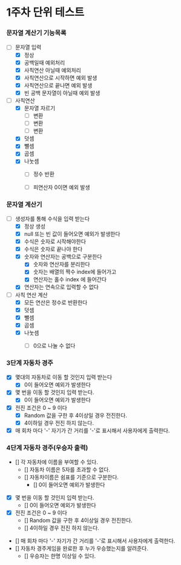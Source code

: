 # 1주차 단위 테스트 


### 문자열 계산기 기능목록
- [ ] 문자열 입력
  - [x] 정상
  - [x] 공백일때 예외처리
  - [x] 사칙연산 아닐때 예외처리
  - [x] 사칙연산으로 시작하면 예외 발생
  - [x] 사칙연산으로 끝나면 예외 발생
  - [x] 빈 공백 문자열이 아닐때 예외 발생
- [ ] 사칙연산
  - [x] 문자열 자르기
    - [ ] 변환
    - [ ] 변환
    - [ ] 변환
  - [x] 덧셈
  - [x] 뺄셈
  - [x] 곱셈
  - [x] 나눗셈
    - [ ] 정수 반환
    - [ ] 피연산자 0이면 예외 발생


### 문자열 계산기
- [ ] 생성자를 통해 수식을 입력 받는다
  - [x] 정상 생성
  - [x] null 또는 빈 값이 들어오면 예외가 발생한다
  - [x] 수식은 숫자로 시작해야한다
  - [x] 수식은 숫자로 끝나야 한다
  - [x] 숫자와 연산자는 공백으로 구분한다
    - [x] 숫자와 연산자를 분리한다
    - [x] 숫자는 배열의 짝수 index에 들어가고
    - [x] 연산자는 홀수 index 에 들어간다
  - [x] 연산자는 연속으로 입력할 수 없다
- [ ] 사칙 연산 계산
  - [x] 모든 연산은 정수로 반환한다
  - [x] 덧셈
  - [x] 뺄셈
  - [x] 곱셈
  - [x] 나눗셈
    - [ ] 0으로 나눌 수 없다


### 3단계 자동차 경주
- [x] 몇대의 자동차로 이동 할 것인지 입력 받는다
  - [x] 0이 들어오면 예외가 발생한다
- [x] 몇 번을 이동 할 것인지 입력 받는다.
  - [x] 0이 들어오면 예외가 발생한다
- [x] 전진 조건은 0 ~ 9 이다  
  - [x] Random 값을 구한 후 4이상일 경우 전진한다.
  - [x] 4이하일 경우 전진 하지 않는다.
- [x] 매 회차 마다 '-' 자기가 간 거리를 '-'로 표시해서 사용자에게 출력한다.

### 4단계 자동차 경주(우승자 출력)
- [] 각 자동차에 이름을 부여할 수 있다. 
  - [] 자동차 이름은 5자를 초과할 수 없다.
  - [] 자동차이름은 쉼표를 기준으로 구분한다.
    - [] 0이 들어오면 예외가 발생한다
- [x] 몇 번을 이동 할 것인지 입력 받는다.
  - [] 0이 들어오면 예외가 발생한다
- [x] 전진 조건은 0 ~ 9 이다
  - [] Random 값을 구한 후 4이상일 경우 전진한다.
  - [] 4이하일 경우 전진 하지 않는다.
- [] 매 회차 마다 '-' 자기가 간 거리를 '-'로 표시해서 사용자에게 출력한다.
- [] 자동차 경주게임을 완료한 후 누가 우승했는지를 알려준다.
  - [] 우승자는 한명 이상일 수 있다.



